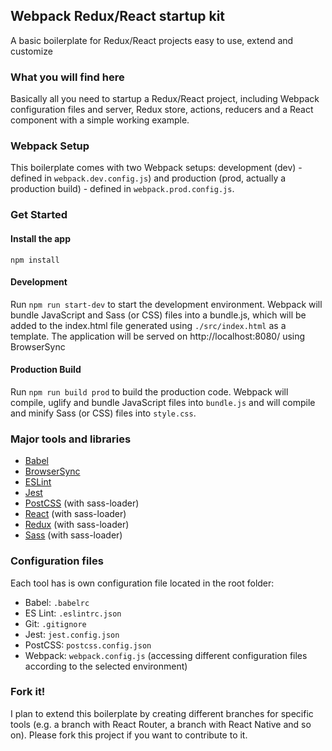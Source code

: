 <h2>Webpack Redux/React startup kit</h2>
<p>A basic boilerplate for Redux/React projects easy to use, extend and customize</p>

<h3>What you will find here</h3>
<p>Basically all you need to startup a Redux/React project, including Webpack configuration files and server, Redux store, actions, reducers and a React component with a simple working example.</p>

<h3>Webpack Setup</h3>
<p>This boilerplate comes with two Webpack setups: development (dev) - defined in <code>webpack.dev.config.js</code>) and production (prod, actually a production build) - defined in <code>webpack.prod.config.js</code>.</p>

<h3>Get Started</h3>
<h4>Install the app</h4>
<p><code>npm install</code><p>

<h4>Development</h4>
<p>Run <code>npm run start-dev</code> to start the development environment. Webpack will bundle JavaScript and Sass (or CSS) files into a bundle.js, which will be added to the index.html file generated using <code>./src/index.html</code> as a template. The application will be served on http://localhost:8080/ using BrowserSync</p> 

<h4>Production Build</h4>
<p>Run <code>npm run build prod</code> to build the production code. Webpack will compile, uglify and bundle JavaScript files into <code>bundle.js</code> and will compile and minify Sass (or CSS) files into <code>style.css</code>.

<h3>Major tools and libraries</h3>
<ul>
    <li><a href="https://babeljs.io/" target="blank">Babel</a></li>
    <li><a href="https://browsersync.io/" target="blank">BrowserSync</a></li>
    <li><a href="https://eslint.org/" target="blank">ESLint</a></li>
    <li><a href="https://facebook.github.io/jest/" target="blank">Jest</a></li>
    <li><a href=" http://postcss.org/" target="blank">PostCSS</a> (with sass-loader)</li>
      <li><a href="https://reactjs.org/" target="blank">React</a> (with sass-loader)</li>
    <li><a href="https://redux.js.org/" target="blank">Redux</a> (with sass-loader)</li>
    <li><a href="https://sass-lang.com/" target="blank">Sass</a> (with sass-loader)</li>
</ul>

<h3>Configuration files</h3>
<p>Each tool has is own configuration file located in the root folder: </p>
<ul>
    <li>Babel: <code>.babelrc</code></li>
    <li>ES Lint: <code>.eslintrc.json</code></li>
    <li>Git: <code>.gitignore</code></li>
    <li>Jest: <code>jest.config.json</code></li>
    <li>PostCSS: <code>postcss.config.json</code></li>
    <li>Webpack: <code>webpack.config.js</code> (accessing different configuration files according to the selected environment)</li>
</ul>

<h3>Fork it!</h3>
<p>I plan to extend this boilerplate by creating different branches for specific tools (e.g. a branch with React Router, a branch with React Native and so on). Please fork this project if you want to contribute to it.</p>

